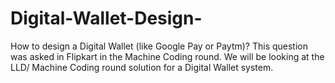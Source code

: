 # Digital-Wallet-Design-
How to design a Digital Wallet (like Google Pay or Paytm)? This question was asked in Flipkart in the Machine Coding round. We will be looking at the LLD/ Machine Coding round solution for a Digital Wallet system.
